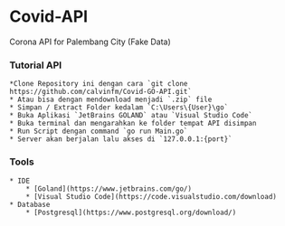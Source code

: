 # Covid-API
Corona API for Palembang City (Fake Data)

### Tutorial API
    *Clone Repository ini dengan cara `git clone https://github.com/calvinfm/Covid-GO-API.git`
    * Atau bisa dengan mendownload menjadi `.zip` file
    * Simpan / Extract Folder kedalam `C:\Users\{User}\go`
    * Buka Aplikasi `JetBrains GOLAND` atau `Visual Studio Code` 
    * Buka terminal dan mengarahkan ke folder tempat API disimpan
    * Run Script dengan command `go run Main.go`
    * Server akan berjalan lalu akses di `127.0.0.1:{port}`


### Tools

    * IDE
        * [Goland](https://www.jetbrains.com/go/)
        * [Visual Studio Code](https://code.visualstudio.com/download)
    * Database
        * [Postgresql](https://www.postgresql.org/download/)


